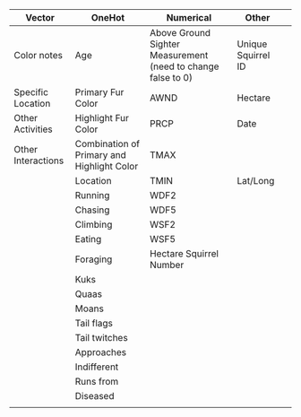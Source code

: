 | Vector             | OneHot                                     | Numerical                                                     | Other                   |   |
|--------------------|--------------------------------------------|---------------------------------------------------------------|-------------------------|---|
| Color notes        | Age                                        | Above Ground Sighter Measurement  (need to change false to 0) | Unique Squirrel ID      |   |
| Specific Location  | Primary Fur Color                          | AWND                                                          | Hectare                 |   |
| Other Activities   | Highlight Fur Color                        | PRCP                                                          | Date                    |   |
| Other Interactions | Combination of Primary and Highlight Color | TMAX                                                          | |   |
|                    | Location                                   | TMIN                                                          | Lat/Long                |   |
|                    | Running                                    | WDF2                                                          |                         |   |
|                    | Chasing                                    | WDF5                                                          |                         |   |
|                    | Climbing                                   | WSF2                                                          |                         |   |
|                    | Eating                                     | WSF5                                                          |                         |   |
|                    | Foraging                                   | Hectare Squirrel Number                                       |                         |   |
|                    | Kuks                                       |                                                               |                         |   |
|                    | Quaas                                      |                                                               |                         |   |
|                    | Moans                                      |                                                               |                         |   |
|                    | Tail flags                                 |                                                               |                         |   |
|                    | Tail twitches                              |                                                               |                         |   |
|                    | Approaches                                 |                                                               |                         |   |
|                    | Indifferent                                |                                                               |                         |   |
|                    | Runs from                                  |                                                               |                         |   |
|                    | Diseased                                   |                                                               |                         |   |
|                    |                                            |                                                               |                         |   |